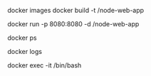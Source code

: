 docker images
docker build -t <your username>/node-web-app

docker run -p 8080:8080 -d <your username>/node-web-app

docker ps

docker logs <container id> 

docker exec -it <container id> /bin/bash